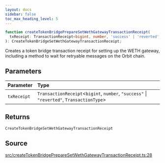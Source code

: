```yaml
---
layout: docs
sidebar: false
toc_max_heading_level: 5
---
```


```ts
function createTokenBridgePrepareSetWethGatewayTransactionReceipt(
  txReceipt: TransactionReceipt<bigint, number, 'success' | 'reverted', TransactionType>,
): CreateTokenBridgeSetWethGatewayTransactionReceipt;
```

Creates a token bridge transaction receipt for setting up the WETH gateway,
including a method to wait for retryable messages on the Orbit chain.

## Parameters

| Parameter   | Type                                                                                       |
| :---------- | :----------------------------------------------------------------------------------------- |
| `txReceipt` | `TransactionReceipt`\<`bigint`, `number`, `"success"` \| `"reverted"`, `TransactionType`\> |

## Returns

`CreateTokenBridgeSetWethGatewayTransactionReceipt`

## Source

[src/createTokenBridgePrepareSetWethGatewayTransactionReceipt.ts:28](https://github.com/OffchainLabs/arbitrum-orbit-sdk/blob/9d5595a042e42f7d6b9af10a84816c98ea30f330/src/createTokenBridgePrepareSetWethGatewayTransactionReceipt.ts#L28)
